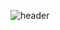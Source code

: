 ![header](https://capsule-render.vercel.app/api?type=waving&color=9bb7d6&height=200&text=Welcome!&fontColor=ffffff&fontSize=55)

